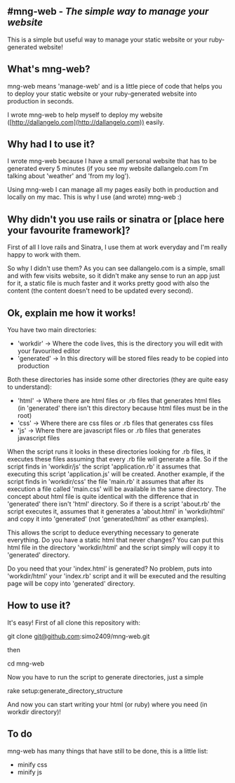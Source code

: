 #mng-web - *The simple way to manage your website*
---
This is a simple but useful way to manage your static website or your ruby-generated website!

## What's mng-web?
mng-web means 'manage-web' and is a little piece of code that helps you to deploy your static website or your ruby-generated website into production in seconds.

I wrote mng-web to help myself to deploy my website ([http://dallangelo.com](http://dallangelo.com)) easily.

## Why had I to use it?
I wrote mng-web because I have a small personal website that has to be generated every 5 minutes (if you see my website dallangelo.com I'm talking about 'weather' and 'from my log').

Using mng-web I can manage all my pages easily both in production and locally on my mac.
This is why I use (and wrote) mng-web :)

## Why didn't you use rails or sinatra or [place here your favourite framework]?
First of all I love rails and Sinatra, I use them at work everyday and I'm really happy to work with them.

So why I didn't use them? As you can see dallangelo.com is a simple, small and with few visits website, so it didn't make any sense to run an app just for it, a static file is much faster and it works pretty good with also the content (the content doesn't need to be updated every second).

## Ok, explain me how it works!
You have two main directories:

- 'workdir'   -> Where the code lives, this is the directory you will edit with your favourited editor
- 'generated' -> In this directory will be stored files ready to be copied into production

Both these directories has inside some other directories (they are quite easy to understand):

- 'html'  -> Where there are html files or .rb files that generates html files (in 'generated' there isn't this directory because html files must be in the root)
- 'css'   -> Where there are css files or .rb files that generates css files
- 'js'    -> Where there are javascript files or .rb files that generates javascript files

When the script runs it looks in these directories looking for .rb files, it executes these files assuming that every .rb file will generate a file. So if the script finds in 'workdir/js' the script 'application.rb' it assumes that executing this script 'application.js' will be created. Another example, if the script finds in 'workdir/css' the file 'main.rb' it assumes that after its execution a file called 'main.css' will be available in the same directory.
The concept about html file is quite identical with the difference that in 'generated' there isn't 'html' directory. So if there is a script 'about.rb' the script executes it, assumes that it generates a 'about.html' in 'workdir/html' and copy it into 'generated' (not 'generated/html' as other examples).

This allows the script to deduce everything necessary to generate everything.
Do you have a static html that never changes? You can put this html file in the directory 'workdir/html' and the script simply will copy it to 'generated' directory.

Do you need that your 'index.html' is generated? No problem, puts into 'workdir/html' your 'index.rb' script and it will be executed and the resulting page will be copy into 'generated' directory.

## How to use it?
It's easy! First of all clone this repository with:

git clone git@github.com:simo2409/mng-web.git

then

cd mng-web

Now you have to run the script to generate directories, just a simple

rake setup:generate_directory_structure

And now you can start writing your html (or ruby) where you need (in workdir directory)!

## To do
mng-web has many things that have still to be done, this is a little list:

- minify css
- minify js
